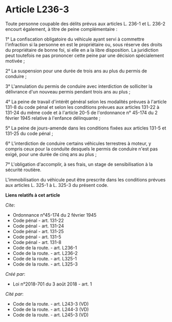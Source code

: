# Article L236-3

Toute personne coupable des délits prévus aux articles L. 236-1 et L. 236-2 encourt également, à titre de peine
complémentaire : 

1° La confiscation obligatoire du véhicule ayant servi à commettre l'infraction si la personne en est le propriétaire ou,
sous réserve des droits du propriétaire de bonne foi, si elle en a la libre disposition. La juridiction peut toutefois ne pas
prononcer cette peine par une décision spécialement motivée ; 

2° La suspension pour une durée de trois ans au plus du permis de conduire ; 

3° L'annulation du permis de conduire avec interdiction de solliciter la délivrance d'un nouveau permis pendant trois ans au
plus ; 

4° La peine de travail d'intérêt général selon les modalités prévues à l'article 131-8 du code pénal et selon les conditions
prévues aux articles 131-22 à 131-24 du même code et à l'article 20-5 de l'ordonnance n° 45-174 du 2 février 1945 relative à
l'enfance délinquante ; 

5° La peine de jours-amende dans les conditions fixées aux articles 131-5 et 131-25 du code pénal ; 

6° L'interdiction de conduire certains véhicules terrestres à moteur, y compris ceux pour la conduite desquels le permis de
conduire n'est pas exigé, pour une durée de cinq ans au plus ; 

7° L'obligation d'accomplir, à ses frais, un stage de sensibilisation à la sécurité routière. 

L'immobilisation du véhicule peut être prescrite dans les conditions prévues aux articles L. 325-1 à L. 325-3 du présent
code.

**Liens relatifs à cet article**

_Cite_:

  - Ordonnance n°45-174 du 2 février 1945
  - Code pénal - art. 131-22
  - Code pénal - art. 131-24
  - Code pénal - art. 131-25
  - Code pénal - art. 131-5
  - Code pénal - art. 131-8
  - Code de la route. - art. L236-1
  - Code de la route. - art. L236-2
  - Code de la route. - art. L325-1
  - Code de la route. - art. L325-3

_Créé par_:

  - Loi n°2018-701 du 3 août 2018 - art. 1

_Cité par_:

  - Code de la route. - art. L243-3 (VD)
  - Code de la route. - art. L244-3 (VD)
  - Code de la route. - art. L245-3 (VD)
